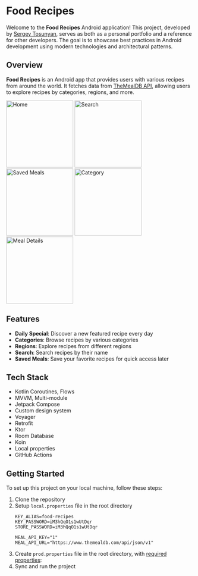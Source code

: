 # Food Recipes
Welcome to the **Food Recipes** Android application!
This project, developed by [Sergey Tosunyan](https://www.linkedin.com/in/sergey-tosunyan-543882216/), serves as both as a personal portfolio and a reference for other developers. The goal is to showcase best practices in Android development using modern technologies and architectural patterns.

## Overview
**Food Recipes** is an Android app that provides users with various recipes from around the world. It fetches data from [TheMealDB API](https://www.themealdb.com/api.php), allowing users to explore recipes by categories, regions, and more.

<img width="180px" src="https://github.com/user-attachments/assets/1035c150-7d4d-45f7-b4bf-d235aa08af9c" alt="Home"/>
<img width="180px" src="https://github.com/user-attachments/assets/4da3a93d-d495-4320-85b0-032850836812" alt="Search"/>
<img width="180px" src="https://github.com/user-attachments/assets/0b5ba10f-68b0-449d-88d4-a7f258ae82a7" alt="Saved Meals"/>
<img width="180px" src="https://github.com/user-attachments/assets/74f62409-7c75-4319-a2d3-afdc46e7f52f" alt="Category"/>
<img width="180px" src="https://github.com/user-attachments/assets/d3c6558b-de5a-4655-801b-9207928ba8a3" alt="Meal Details"/>


## Features
* **Daily Special**: Discover a new featured recipe every day
* **Categories**: Browse recipes by various categories
* **Regions**: Explore recipes from different regions
* **Search**: Search recipes by their name
* **Saved Meals**: Save your favorite recipes for quick access later

## Tech Stack
* Kotlin Coroutines, Flows
* MVVM, Multi-module
* Jetpack Compose
* Custom design system
* Voyager
* Retrofit
* Ktor
* Room Database
* Koin
* Local properties
* GitHub Actions

## Getting Started
To set up this project on your local machine, follow these steps:
1. Clone the repository
2. Setup `local.properties` file in the root directory
    ```properties
    KEY_ALIAS=food-recipes
    KEY_PASSWORD=iM3hQqO1s1wUtDqr
    STORE_PASSWORD=iM3hQqO1s1wUtDqr

    MEAL_API_KEY="1"
    MEAL_API_URL="https://www.themealdb.com/api/json/v1"
    ```
3. Create `prod.properties` file in the root directory, with [required properties](https://docs.google.com/spreadsheets/d/1MuSYiBYV134sgj6BprrIJxMGM5QlVHRFwMjyO-bLQik/edit?usp=drive_link):
4. Sync and run the project
